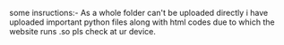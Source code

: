 some insructions:- As a whole folder can't be uploaded directly i have uploaded important python files along with html codes due to which the website runs .so pls check at ur device.
